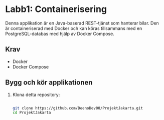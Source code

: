 # Labb1: Containerisering

Denna applikation är en Java-baserad REST-tjänst som hanterar bilar. Den är containeriserad med Docker och kan köras tillsammans med en PostgreSQL-databas med hjälp av Docker Compose.

## Krav
- Docker
- Docker Compose

## Bygg och kör applikationen

1. Klona detta repository:
   ```bash
   
   git clone https://github.com/DeenoDev00/ProjektJakarta.git
   cd ProjektJakarta